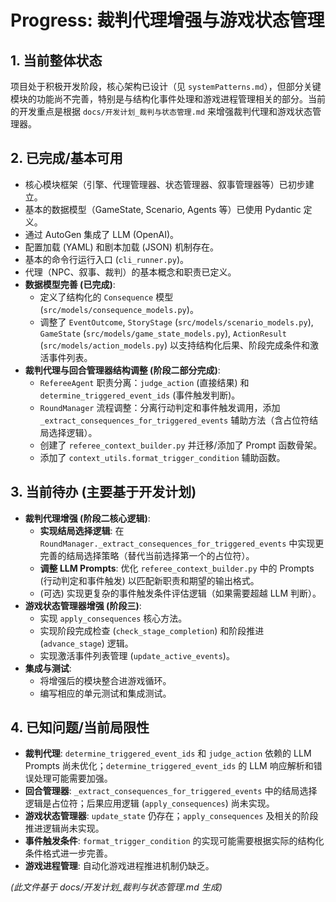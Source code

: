 # Progress: 裁判代理增强与游戏状态管理

## 1. 当前整体状态

项目处于积极开发阶段，核心架构已设计（见 `systemPatterns.md`），但部分关键模块的功能尚不完善，特别是与结构化事件处理和游戏进程管理相关的部分。当前的开发重点是根据 `docs/开发计划_裁判与状态管理.md` 来增强裁判代理和游戏状态管理器。

## 2. 已完成/基本可用

*   核心模块框架（引擎、代理管理器、状态管理器、叙事管理器等）已初步建立。
*   基本的数据模型（GameState, Scenario, Agents 等）已使用 Pydantic 定义。
*   通过 AutoGen 集成了 LLM (OpenAI)。
*   配置加载 (YAML) 和剧本加载 (JSON) 机制存在。
*   基本的命令行运行入口 (`cli_runner.py`)。
*   代理（NPC、叙事、裁判）的基本概念和职责已定义。
*   **数据模型完善 (已完成)**:
    *   定义了结构化的 `Consequence` 模型 (`src/models/consequence_models.py`)。
    *   调整了 `EventOutcome`, `StoryStage` (`src/models/scenario_models.py`), `GameState` (`src/models/game_state_models.py`), `ActionResult` (`src/models/action_models.py`) 以支持结构化后果、阶段完成条件和激活事件列表。
*   **裁判代理与回合管理器结构调整 (阶段二部分完成)**:
    *   `RefereeAgent` 职责分离：`judge_action` (直接结果) 和 `determine_triggered_event_ids` (事件触发判断)。
    *   `RoundManager` 流程调整：分离行动判定和事件触发调用，添加 `_extract_consequences_for_triggered_events` 辅助方法（含占位符结局选择逻辑）。
    *   创建了 `referee_context_builder.py` 并迁移/添加了 Prompt 函数骨架。
    *   添加了 `context_utils.format_trigger_condition` 辅助函数。

## 3. 当前待办 (主要基于开发计划)

*   **裁判代理增强 (阶段二核心逻辑)**:
    *   **实现结局选择逻辑**: 在 `RoundManager._extract_consequences_for_triggered_events` 中实现更完善的结局选择策略（替代当前选择第一个的占位符）。
    *   **调整 LLM Prompts**: 优化 `referee_context_builder.py` 中的 Prompts (行动判定和事件触发) 以匹配新职责和期望的输出格式。
    *   (可选) 实现更复杂的事件触发条件评估逻辑（如果需要超越 LLM 判断）。
*   **游戏状态管理器增强 (阶段三)**:
    *   实现 `apply_consequences` 核心方法。
    *   实现阶段完成检查 (`check_stage_completion`) 和阶段推进 (`advance_stage`) 逻辑。
    *   实现激活事件列表管理 (`update_active_events`)。
*   **集成与测试**:
    *   将增强后的模块整合进游戏循环。
    *   编写相应的单元测试和集成测试。

## 4. 已知问题/当前局限性

*   **裁判代理**: `determine_triggered_event_ids` 和 `judge_action` 依赖的 LLM Prompts 尚未优化；`determine_triggered_event_ids` 的 LLM 响应解析和错误处理可能需要加强。
*   **回合管理器**: `_extract_consequences_for_triggered_events` 中的结局选择逻辑是占位符；后果应用逻辑 (`apply_consequences`) 尚未实现。
*   **游戏状态管理器**: `update_state` 仍存在；`apply_consequences` 及相关的阶段推进逻辑尚未实现。
*   **事件触发条件**: `format_trigger_condition` 的实现可能需要根据实际的结构化条件格式进一步完善。
*   **游戏进程管理**: 自动化游戏进程推进机制仍缺乏。

*(此文件基于 docs/开发计划_裁判与状态管理.md 生成)*
